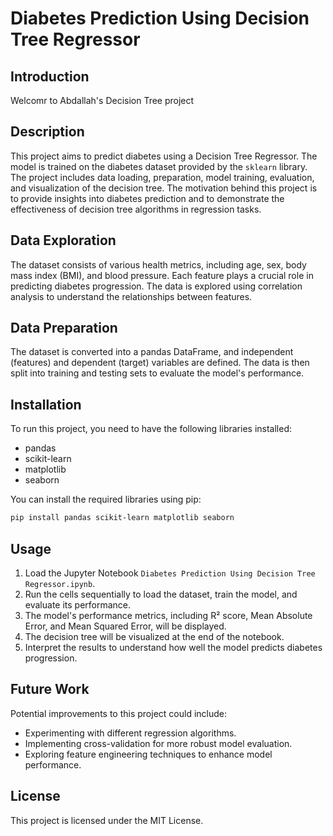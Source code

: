 # Diabetes Prediction Using Decision Tree Regressor
## Introduction
Welcomr to Abdallah's Decision Tree project

## Description
This project aims to predict diabetes using a Decision Tree Regressor. The model is trained on the diabetes dataset provided by the `sklearn` library. The project includes data loading, preparation, model training, evaluation, and visualization of the decision tree. The motivation behind this project is to provide insights into diabetes prediction and to demonstrate the effectiveness of decision tree algorithms in regression tasks.

## Data Exploration
The dataset consists of various health metrics, including age, sex, body mass index (BMI), and blood pressure. Each feature plays a crucial role in predicting diabetes progression. The data is explored using correlation analysis to understand the relationships between features.

## Data Preparation
The dataset is converted into a pandas DataFrame, and independent (features) and dependent (target) variables are defined. The data is then split into training and testing sets to evaluate the model's performance.

## Installation
To run this project, you need to have the following libraries installed:
- pandas
- scikit-learn
- matplotlib
- seaborn

You can install the required libraries using pip:
```bash
pip install pandas scikit-learn matplotlib seaborn
```

## Usage
1. Load the Jupyter Notebook `Diabetes Prediction Using Decision Tree Regressor.ipynb`.
2. Run the cells sequentially to load the dataset, train the model, and evaluate its performance.
3. The model's performance metrics, including R² score, Mean Absolute Error, and Mean Squared Error, will be displayed.
4. The decision tree will be visualized at the end of the notebook.
5. Interpret the results to understand how well the model predicts diabetes progression.

## Future Work
Potential improvements to this project could include:
- Experimenting with different regression algorithms.
- Implementing cross-validation for more robust model evaluation.
- Exploring feature engineering techniques to enhance model performance.

## License
This project is licensed under the MIT License.
